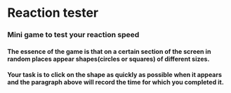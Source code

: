 <h1>Reaction tester</h1>
<h3>Mini game to test your reaction speed </h3>
<p><h4>The essence of the game is that on a certain section of the screen in random places appear shapes(circles or squares) of different sizes.</h4></p>

<p><h4>Your task is to click on the shape as quickly as possible when it appears and the paragraph above will record the time for which you completed it.</h4></p>
